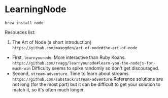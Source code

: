 LearningNode
============

`brew install node`

Resources list:

1. The Art of Node (a short introduction)
`https://github.com/maxogden/art-of-node#the-art-of-node`
  * First, `learnyounode`. More interactive than Ruby Koans.
  `https://github.com/rvagg/learnyounode#learn-you-the-nodejs-for-much-win`
    Difficulty seems to spike randomly so don't get discouraged.
  * Second, `stream-adventure`. Time to learn about streams.
  `https://github.com/substack/stream-adventure`
    Reference solutions are not long (for the most part) but it can be
	difficult to get your solution to match it, so it's often much longer.
